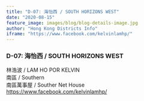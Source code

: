 ```yaml
---
title: "D-07: 海怡西 / SOUTH HORIZONS WEST"
date: "2020-08-15"
feature_image: images/blog/blog-details-image.jpg
author: "Hong Kong Districts Info"
iframe: "https://www.facebook.com/kelvinlamhp/"
---
```


### D-07: 海怡西 / SOUTH HORIZONS WEST  
林浩波 / LAM HO POR KELVIN  
南區 / Southern  
南區萬事屋 / Souther Net House  
https://www.facebook.com/kelvinlamhp/
